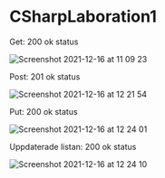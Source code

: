 # CSharpLaboration1

Get: 200 ok status

![Screenshot 2021-12-16 at 11 09 23](https://user-images.githubusercontent.com/59660604/146352919-11d922e4-452d-4859-9232-19c2dd601075.png)

Post: 201 ok status

![Screenshot 2021-12-16 at 12 21 54](https://user-images.githubusercontent.com/59660604/146363248-aef021ef-0fd8-4bff-8767-6081e2b2c363.png)

Put: 200 ok status

![Screenshot 2021-12-16 at 12 24 01](https://user-images.githubusercontent.com/59660604/146363279-9aa2de5c-fd44-462e-a9fa-d42ac509119b.png)

Uppdaterade listan: 200 ok status

![Screenshot 2021-12-16 at 12 24 10](https://user-images.githubusercontent.com/59660604/146363293-573e6b97-eace-41d8-85d6-76c860974425.png)
